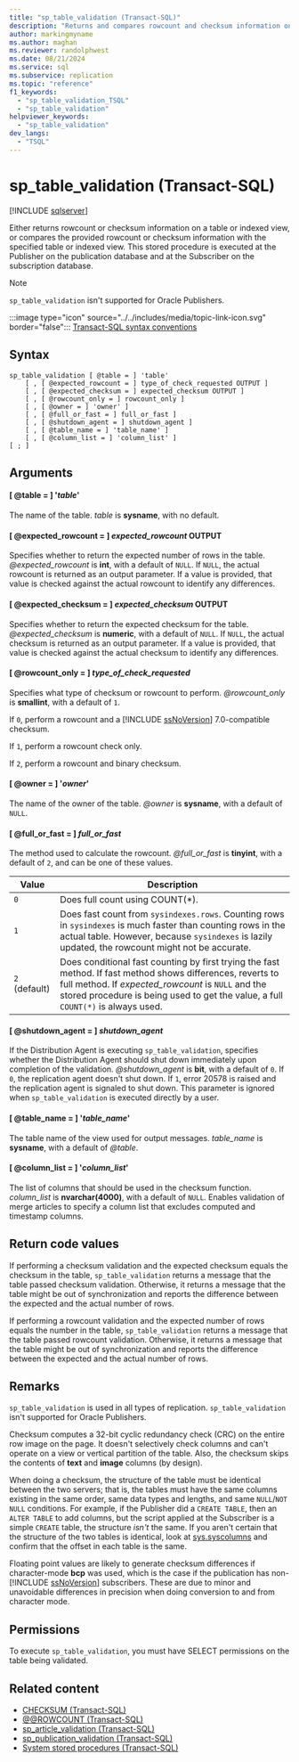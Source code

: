 ```yaml
---
title: "sp_table_validation (Transact-SQL)"
description: "Returns and compares rowcount and checksum information on a table or indexed view."
author: markingmyname
ms.author: maghan
ms.reviewer: randolphwest
ms.date: 08/21/2024
ms.service: sql
ms.subservice: replication
ms.topic: "reference"
f1_keywords:
  - "sp_table_validation_TSQL"
  - "sp_table_validation"
helpviewer_keywords:
  - "sp_table_validation"
dev_langs:
  - "TSQL"
---
```

# sp_table_validation (Transact-SQL)

[!INCLUDE [sqlserver](../../includes/applies-to-version/sqlserver.md)]

Either returns rowcount or checksum information on a table or indexed view, or compares the provided rowcount or checksum information with the specified table or indexed view. This stored procedure is executed at the Publisher on the publication database and at the Subscriber on the subscription database.

> [!NOTE]  
> `sp_table_validation` isn't supported for Oracle Publishers.

:::image type="icon" source="../../includes/media/topic-link-icon.svg" border="false"::: [Transact-SQL syntax conventions](../../t-sql/language-elements/transact-sql-syntax-conventions-transact-sql.md)

## Syntax

```syntaxsql
sp_table_validation [ @table = ] 'table'
    [ , [ @expected_rowcount = ] type_of_check_requested OUTPUT ]
    [ , [ @expected_checksum = ] expected_checksum OUTPUT ]
    [ , [ @rowcount_only = ] rowcount_only ]
    [ , [ @owner = ] 'owner' ]
    [ , [ @full_or_fast = ] full_or_fast ]
    [ , [ @shutdown_agent = ] shutdown_agent ]
    [ , [ @table_name = ] 'table_name' ]
    [ , [ @column_list = ] 'column_list' ]
[ ; ]
```

## Arguments

#### [ @table = ] '*table*'

The name of the table. *table* is **sysname**, with no default.

#### [ @expected_rowcount = ] *expected_rowcount* OUTPUT

Specifies whether to return the expected number of rows in the table. *@expected_rowcount* is **int**, with a default of `NULL`. If `NULL`, the actual rowcount is returned as an output parameter. If a value is provided, that value is checked against the actual rowcount to identify any differences.

#### [ @expected_checksum = ] *expected_checksum* OUTPUT

Specifies whether to return the expected checksum for the table. *@expected_checksum* is **numeric**, with a default of `NULL`. If `NULL`, the actual checksum is returned as an output parameter. If a value is provided, that value is checked against the actual checksum to identify any differences.

#### [ @rowcount_only = ] *type_of_check_requested*

Specifies what type of checksum or rowcount to perform. *@rowcount_only* is **smallint**, with a default of `1`.

If `0`, perform a rowcount and a [!INCLUDE [ssNoVersion](../../includes/ssnoversion-md.md)] 7.0-compatible checksum.

If `1`, perform a rowcount check only.

If `2`, perform a rowcount and binary checksum.

#### [ @owner = ] '*owner*'

The name of the owner of the table. *@owner* is **sysname**, with a default of `NULL`.

#### [ @full_or_fast = ] *full_or_fast*

The method used to calculate the rowcount. *@full_or_fast* is **tinyint**, with a default of `2`, and can be one of these values.

| Value | Description |
| --- | --- |
| `0` | Does full count using COUNT(*). |
| `1` | Does fast count from `sysindexes.rows`. Counting rows in `sysindexes` is much faster than counting rows in the actual table. However, because `sysindexes` is lazily updated, the rowcount might not be accurate. |
| `2` (default) | Does conditional fast counting by first trying the fast method. If fast method shows differences, reverts to full method. If *expected_rowcount* is `NULL` and the stored procedure is being used to get the value, a full `COUNT(*)` is always used. |

#### [ @shutdown_agent = ] *shutdown_agent*

If the Distribution Agent is executing `sp_table_validation`, specifies whether the Distribution Agent should shut down immediately upon completion of the validation. *@shutdown_agent* is **bit**, with a default of `0`. If `0`, the replication agent doesn't shut down. If `1`, error 20578 is raised and the replication agent is signaled to shut down. This parameter is ignored when `sp_table_validation` is executed directly by a user.

#### [ @table_name = ] '*table_name*'

The table name of the view used for output messages. *table_name* is **sysname**, with a default of *@table*.

#### [ @column_list = ] '*column_list*'

The list of columns that should be used in the checksum function. *column_list* is **nvarchar(4000)**, with a default of `NULL`. Enables validation of merge articles to specify a column list that excludes computed and timestamp columns.

## Return code values

If performing a checksum validation and the expected checksum equals the checksum in the table, `sp_table_validation` returns a message that the table passed checksum validation. Otherwise, it returns a message that the table might be out of synchronization and reports the difference between the expected and the actual number of rows.

If performing a rowcount validation and the expected number of rows equals the number in the table, `sp_table_validation` returns a message that the table passed rowcount validation. Otherwise, it returns a message that the table might be out of synchronization and reports the difference between the expected and the actual number of rows.

## Remarks

`sp_table_validation` is used in all types of replication. `sp_table_validation` isn't supported for Oracle Publishers.

Checksum computes a 32-bit cyclic redundancy check (CRC) on the entire row image on the page. It doesn't selectively check columns and can't operate on a view or vertical partition of the table. Also, the checksum skips the contents of **text** and **image** columns (by design).

When doing a checksum, the structure of the table must be identical between the two servers; that is, the tables must have the same columns existing in the same order, same data types and lengths, and same `NULL`/`NOT NULL` conditions. For example, if the Publisher did a `CREATE TABLE`, then an `ALTER TABLE` to add columns, but the script applied at the Subscriber is a simple `CREATE` table, the structure *isn't* the same. If you aren't certain that the structure of the two tables is identical, look at [sys.syscolumns](../system-compatibility-views/sys-syscolumns-transact-sql.md) and confirm that the offset in each table is the same.

Floating point values are likely to generate checksum differences if character-mode **bcp** was used, which is the case if the publication has non-[!INCLUDE [ssNoVersion](../../includes/ssnoversion-md.md)] subscribers. These are due to minor and unavoidable differences in precision when doing conversion to and from character mode.

## Permissions

To execute `sp_table_validation`, you must have SELECT permissions on the table being validated.

## Related content

- [CHECKSUM (Transact-SQL)](../../t-sql/functions/checksum-transact-sql.md)
- [@@ROWCOUNT (Transact-SQL)](../../t-sql/functions/rowcount-transact-sql.md)
- [sp_article_validation (Transact-SQL)](sp-article-validation-transact-sql.md)
- [sp_publication_validation (Transact-SQL)](sp-publication-validation-transact-sql.md)
- [System stored procedures (Transact-SQL)](system-stored-procedures-transact-sql.md)
